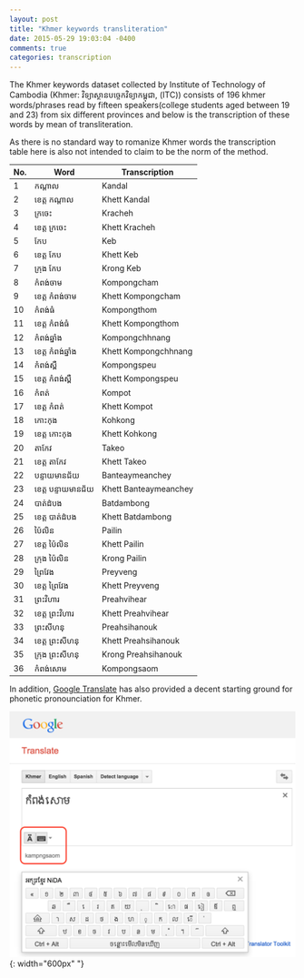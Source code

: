 ```yaml
---
layout: post
title: "Khmer keywords transliteration"
date: 2015-05-29 19:03:04 -0400
comments: true
categories: transcription
---
```

The Khmer keywords dataset collected by Institute of Technology of Cambodia (Khmer: វិទ្យាស្ថាន​បច្ចេកវិទ្យា​កម្ពុជា, (ITC)) 
consists of 196 khmer words/phrases read by fifteen speakers(college students aged between 19 and 23) from six different provinces
and below is the transcription of these words by mean of transliteration. 

As there is no standard way to romanize Khmer words the transcription table here is also not intended 
to claim to be the norm of the method.

| No. | Word             | Transcription    |
|-----|------------------|------------------|
| 1   | កណ្តាល | Kandal |
| 2   | ខេត្ត កណ្តាល | Khett Kandal |
| 3   | ក្រចេះ​​ | Kracheh |
| 4   | ខេត្ត ក្រចេះ​​ | Khett Kracheh | 
| 5   | កែប | Keb |
| 6   | ខេត្ត កែប | Khett Keb |
| 7   | ក្រុង កែប | Krong Keb |
| 8   | កំពង់ចាម | Kompongcham |
| 9   | ខេត្ត កំពង់ចាម | Khett Kompongcham |
| 10  | កំពង់ធំ | Kompongthom |
| 11  | ខេត្ត កំពង់ធំ | Khett Kompongthom |
| 12  | កំពង់ឆ្នាំង | Kompongchhnang |
| 13  | ខេត្ត កំពង់ឆ្នាំង | Khett Kompongchhnang |
| 14  | កំពង់ស្ពឺ | Kompongspeu |
| 15  | ខេត្ត កំពង់ស្ពឺ | Khett Kompongspeu |
| 16  | កំពត់ | Kompot |
| 17  | ខេត្ត កំពត់ | Khett Kompot |
| 18  | កោះកុង | Kohkong |
| 19  | ខេត្ត កោះកុង | Khett Kohkong |
| 20  | តាកែវ | Takeo |
| 21  | ខេត្ត តាកែវ | Khett Takeo |
| 22  | បន្ទាយមានជ័យ | Banteaymeanchey |
| 23  | ខេត្ត បន្ទាយមានជ័យ | Khett Banteaymeanchey |
| 24  | បាត់ដំបង | Batdambong |
| 25  | ខេត្ត បាត់ដំបង | Khett Batdambong |
| 26  | ប៉ៃលិន | Pailin |
| 27  | ខេត្ត ប៉ៃលិន | Khett Pailin |
| 28  | ក្រុង ប៉ៃលិន | Krong Pailin |
| 29  | ព្រៃវែង | Preyveng |
| 30  | ខេត្ត ព្រៃវែង | Khett Preyveng |
| 31  | ព្រះវិហារ | Preahvihear |
| 32  | ខេត្ត ព្រះវិហារ | Khett Preahvihear |
| 33  | ព្រះសីហនុ | Preahsihanouk |
| 34  | ខេត្ត ព្រះសីហនុ | Khett Preahsihanouk |
| 35  | ក្រុង ព្រះសីហនុ | Krong Preahsihanouk |
| 36  | កំពង់សោម | Kompongsaom |

In addition, [Google Translate][google_translate] has also provided a decent starting ground for phonetic pronounciation for Khmer.

![Google Translate](/images/google_translate.png){: width="600px" "}

[google_translate]: https://translate.google.com
